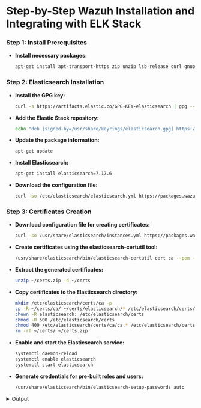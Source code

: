 # Step-by-Step Wazuh Installation and Integrating with ELK Stack


### Step 1: Install Prerequisites

   - **Install necessary packages:**
      ```bash
      apt-get install apt-transport-https zip unzip lsb-release curl gnupg
      ```
### Step 2: Elasticsearch Installation


   - **Install the GPG key:**

      ```bash
      curl -s https://artifacts.elastic.co/GPG-KEY-elasticsearch | gpg --no-default-keyring --keyring gnupg-ring:/usr/share/keyrings/elasticsearch.gpg --import && chmod 644 /usr/share/keyrings/elasticsearch.gpg
      ```
   - **Add the Elastic Stack repository:**
   
      ```bash
      echo "deb [signed-by=/usr/share/keyrings/elasticsearch.gpg] https://artifacts.elastic.co/packages/7.x/apt stable main" | tee /etc/apt/sources.list.d/elastic-7.x.list
      ```

   - **Update the package information:**

      ```bash
      apt-get update
      ```

      
   - **Install Elasticsearch:**

      ```bash
      apt-get install elasticsearch=7.17.6
      ```
   - **Download the configuration file:**

      ```bash
      curl -so /etc/elasticsearch/elasticsearch.yml https://packages.wazuh.com/4.3/tpl/elastic-basic/elasticsearch_all_in_one.yml
      ```

### Step 3: Certificates Creation

 - **Download configuration file for creating certificates:**

      ```bash
      curl -so /usr/share/elasticsearch/instances.yml https://packages.wazuh.com/4.3/tpl/elastic-basic/instances_aio.yml
      ```

 - **Create certificates using the elasticsearch-certutil tool:**
      ```bash
      /usr/share/elasticsearch/bin/elasticsearch-certutil cert ca --pem --in instances.yml --keep-ca-key --out ~/certs.zip
      ```


 - **Extract the generated certificates:**
      ```bash
      unzip ~/certs.zip -d ~/certs
      ```

 - **Copy certificates to the Elasticsearch directory:**
      ```bash
      mkdir /etc/elasticsearch/certs/ca -p
      cp -R ~/certs/ca/ ~/certs/elasticsearch/* /etc/elasticsearch/certs/
      chown -R elasticsearch: /etc/elasticsearch/certs
      chmod -R 500 /etc/elasticsearch/certs
      chmod 400 /etc/elasticsearch/certs/ca/ca.* /etc/elasticsearch/certs/elasticsearch.*
      rm -rf ~/certs/ ~/certs.zip
      ```


 - **Enable and start the Elasticsearch service:**
      ```bash
      systemctl daemon-reload
      systemctl enable elasticsearch
      systemctl start elasticsearch
      ```


 - **Generate credentials for pre-built roles and users:**
      ```bash
      /usr/share/elasticsearch/bin/elasticsearch-setup-passwords auto
      ```

<details>
   <summary>Output</summary>   

```bash
- Changed password for user apm_system  
  PASSWORD apm_system = lLPZhZkB6oUOzzCrkLSF

- Changed password for user kibana_system  
  PASSWORD kibana_system = TaLqVOnSoqKTYLIU0vDn

- Changed password for user kibana  
  PASSWORD kibana = TaLqVOvXoqKTYLIU0vDn

- Changed password for user logstash_system  
  PASSWORD logstash_system = UtuDv2tWkXGYL83v9kWA

- Changed password for user beats_system  
  PASSWORD beats_system = qZcbvCslafMpoEOrE9Ob

- Changed password for user remote_monitoring_user  
  PASSWORD remote_monitoring_user = LzJpQiSylncmCU2GLBTS

- Changed password for user elastic  
  PASSWORD elastic = AN4UeQGA7HGl5iHpMla7
```

### Step 4: Wazuh Installation

 - **Add the Wazuh repository:**

      ```bash
      curl -s https://packages.wazuh.com/key/GPG-KEY-WAZUH | gpg --no-default-keyring --keyring gnupg-ring:/usr/share/keyrings/wazuh.gpg --import && chmod 644       /usr/share/keyrings/wazuh.gpg
      ```

 - **Add the Wazuh repository to the sources list:**
      ```bash
      echo "deb [signed-by=/usr/share/keyrings/wazuh.gpg] https://packages.wazuh.com/4.x/apt/ stable main" | tee -a /etc/apt/sources.list.d/wazuh.list 
      ```


 - **Update the package information:**
      ```bash
      apt-get update
      ```
 - **Install the Wazuh manager:**
      ```bash
      apt-get install wazuh-manager=4.3.11-1
      ```
      
 - **Enable and start the Wazuh manager service:**
      ```bash
      systemctl daemon-reload
      systemctl enable wazuh-manager
      systemctl start wazuh-manager
      ```





      
